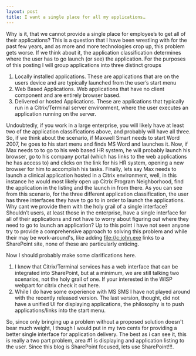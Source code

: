 ```yaml
---
layout: post
title: I want a single place for all my applications…
---
```



<p></p>  <p></p>  <p>Why is it, that we cannot provide a single place for employee’s to get all of their applications? This is a question that I have been wrestling with for the past few years, and as more and more technologies crop up, this problem gets worse. If we think about it, the application classification determines where the user has to go launch (or see) the application. For the purposes of this posting I will group applications into three distinct groups</p>  <ol>   <li>Locally installed applications. These are applications that are on the users device and are typically launched from the user’s start menu</li>    <li>Web Based Applications. Web applications that have no client component and are entirely browser based.</li>    <li>Delivered or hosted Applications. These are applications that typically run in a Citrix/Terminal server environment, where the user executes an application running on the server. </li> </ol>  <p>Undoubtedly, if you work in a large enterprise, you will likely have at least two of the application classifications above, and probably will have all three. So, if we think about the scenario, if Maxwell Smart needs to start Word 2007, he goes to his start menu and finds MS Word and launches it. Now, if Max needs to to go to his web based HR system, he will probably launch his browser, go to his company portal (which has links to the web applications he has access to) and clicks on the link for his HR system, opening a new browser for him to accomplish his tasks. Finally, lets say Max needs to launch a clinical application hosted in a Citrix environment, well, in this instance he would most likely open up Citrix Program Neighborhood, find the application in the listing and the launch in from there. As you can see from this scenario, for the three different application classification, the user has three interfaces they have to go to in order to launch the applications. Why cant we provide them with the holy grail of a single interface? Shouldn’t users, at least those in the enterprise, have a single interface for all of their applications and not have to worry about figuring out where they need to go to launch an application? Up to this point i have not seen anyone try to provide a comprehensive approach to solving this problem and while their may be work-around's, like adding <a href="file://c:john.exe">file://c:john.exe</a> links to a SharePoint site, none of these are particularly enticing.    <br /></p>  <p>Now I should probably make some clarifications here.</p>  <ol>   <li> I know that Citrix/Terminal services has a web interface that can be integrated into SharePoint, but at a minimum, we are still talking two scenarios, not the holy grail of one. If your interested in the WISP webpart for citrix check it out here.</li>    <li>While I do have some experience with MS SMS I have not played around with the recently released version. The last version, thought, did not have a unified UI for displaying applications, the philosophy is to push applications/links into the start menu. </li> </ol>  <p> So, since only bringing up a problem without a proposed solution doesn't bear much weight, I though I would put in my two cents for providing a better single interface for application delivery. The best as i can see it, this is really a two part problem, area #1 is displaying and application listing to the user. Since this blog is SharePoint focused, lets use SharePoint!!!.</p>
